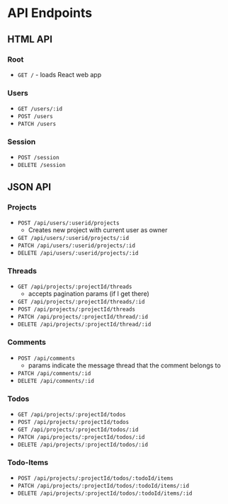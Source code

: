 # API Endpoints

## HTML API

### Root

- `GET /` - loads React web app

### Users

- `GET /users/:id`
- `POST /users`
- `PATCH /users`

### Session

- `POST /session`
- `DELETE /session`

## JSON API

### Projects

<!-- - `GET /api/users/:userid/projects`
  - accepts pagination params (if I get there) -->
- `POST /api/users/:userid/projects`
  - Creates new project with current user as owner
- `GET /api/users/:userid/projects/:id`
- `PATCH /api/users/:userid/projects/:id`
- `DELETE /api/users/:userid/projects/:id`

### Threads

- `GET /api/projects/:projectId/threads`
  - accepts pagination params (if I get there)
- `GET /api/projects/:projectId/threads/:id`
- `POST /api/projects/:projectId/threads`
- `PATCH /api/projects/:projectId/thread/:id`
- `DELETE /api/projects/:projectId/thread/:id`

### Comments

- `POST /api/comments`
  - params indicate the message thread that the comment belongs to
- `PATCH /api/comments/:id`
- `DELETE /api/comments/:id`

### Todos

- `GET /api/projects/:projectId/todos`
- `POST /api/projects/:projectId/todos`
- `GET /api/projects/:projectId/todos/:id`
- `PATCH /api/projects/:projectId/todos/:id`
- `DELETE /api/projects/:projectId/todos/:id`

### Todo-Items

- `POST /api/projects/:projectId/todos/:todoId/items`
- `PATCH /api/projects/:projectId/todos/:todoId/items/:id`
- `DELETE /api/projects/:projectId/todos/:todoId/items/:id`
